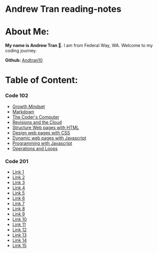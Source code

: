 # Andrew Tran reading-notes

# About Me: 

**My name is Andrew Tran 🐸.** 
I am from Federal Way, WA. Welcome to my coding journey. 



**Github:** [Andtran10](https://github.com/Andtran10)

# Table of Content:

### Code 102

- [Growth Mindset](Code-102/Class-1.md)
- [Markdown](Code-102/Class-1.5.md)
- [The Coder's Computer](Code-102/class-2.md)  
- [Revisions and the Cloud](Code-102/Class-3.md)
- [Structure Web pages with HTML](Code-102/class-4.md)
- [Design web pages with CSS](Code-102/Class-5.md)
- [Dynamic web pages with Javascript](Code-102/Class-6.md)
- [Programming with Javascript](Code-102/Class-7.md)
- [Operations and Loops](Code-102/Class-8.md)

### Code 201

- [Link 1](Code-201/Link-1.md)
- [Link 2](Code-201/Link-2.md)
- [Link 3](Code-201/Link-3.md)
- [Link 4](Code-201/Link-4.md)
- [Link 5](Code-201/Link-5.md)
- [Link 6](Code-201/Link-6.md)
- [Link 7](Code-201/Link-7.md)
- [Link 8](Code-201/Link-8.md)
- [Link 9](Code-201/Link-9.md)
- [Link 10](Code-201/Link-10.md)
- [Link 11](Code-201/Link-11.md)
- [Link 12](Code-201/Link-12.md)
- [Link 13](Code-201/Link-13.md)
- [Link 14](Code-201/Link-14.md)
- [Link 15](Code-201/Link-15.md)

